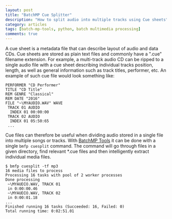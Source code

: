 ```yaml
---
layout: post
title: "BatchMP Cue Splitter"
description: "How to split audio into multiple tracks using Cue sheets"
category: articles
tags: [batch-mp-tools, python, batch multimedia processing]
comments: true
---
```


A cue sheet is a metadata file that can describe layout of audio and data CDs. Cue sheets are stored as plain text files and commonly have a ".cue" filename extension. For example, a multi-track audio CD can be ripped to a single audio file with a cue sheet describing individual tracks position, length, as well as general information such as track titles, performer, etc.
An example of such cue file would look something like:

````
PERFORMER "CD Performer"
TITLE "CD Title"
REM GENRE "Classical"
REM DATE "2016"
FILE "~\MYAUDIO.WAV" WAVE
 TRACK 01 AUDIO
  INDEX 01 00:00:00
 TRACK 02 AUDIO
  INDEX 01 05:50:65
 ...
````

Cue files can therefore be  useful when dividing audio stored in a single file into multiple songs or tracks.
With [BatchMP Tools](https://github.com/akpw/batch-mp-tools) it can be done with a single ````bmfp cuesplit```` command. The command will go through files in a given directory, find relevant *.cue files and then intelligently extract individual media files.

````
$ bmfp cuesplit -tf mp3
16 media files to process
Processing 16 tasks with pool of 2 worker processes
Done processing
 ~\MYAUDIO.WAV, TRACK 01
 in 0:00:00.46
 ~\MYAUDIO.WAV, TRACK 02
 in 0:00:01.18
...
Finished running 16 tasks (Succeeded: 16, Failed: 0)
Total running time: 0:02:51.01
````

